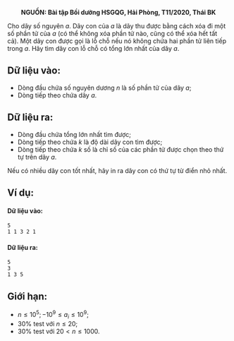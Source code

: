 **<center>NGUỒN: Bài tập Bồi dưỡng HSGQG, Hải Phòng, T11/2020, Thái BK</center>**

Cho dãy số nguyên $a$. Dãy con của $a$ là dãy thu được bằng cách xóa đi một số phần tử của $a$ (có thể không xóa phần tử nào, cũng có thể xóa hết tất cả). Một dãy con được gọi là lỗ chỗ nếu nó không chứa hai phần tử liên tiếp
trong $a$. Hãy tìm dãy con lỗ chỗ có tổng lớn nhất của dãy $a$.

## Dữ liệu vào:
- Dòng đầu chứa số nguyên dương $n$ là số phần tử của dãy $a$;
- Dòng tiếp theo chứa dãy $a$.

## Dữ liệu ra:
- Dòng đầu chứa tổng lớn nhất tìm được;
- Dòng tiếp theo chứa $k$ là độ dài dãy con tìm được;
- Dòng tiếp theo chứa $k$ số là chỉ số của các phần tử được chọn theo thứ tự trên dãy $a$.

Nếu có nhiều dãy con tốt nhất, hãy in ra dãy con có thứ tự từ điển nhỏ nhất.

## Ví dụ:
#### Dữ liệu vào:
```
5
1 1 3 2 1
```

#### Dữ liệu ra:
```
5
3
1 3 5
```

## Giới hạn:
- $n ≤ 10^5; −10^9 ≤ a_i ≤ 10^9$;
- $30\%$ test với $n ≤ 20$;
- $30\%$ test với $20 < n ≤ 1000$.